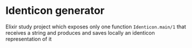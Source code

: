 # Identicon generator
Elixir study project which exposes only one function `Identicon.main/1` that receives a string and produces and saves locally an identicon representation of it

